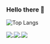 ### Hello there 👋
![Top Langs](https://github-readme-stats.vercel.app/api/top-langs/?username=pal-akash&layout=compact)  


<a href="https://github.com/anuraghazra/github-readme-stats">
  <img align="center" src="https://github-readme-stats.vercel.app/api/pin/?username=pal-akash&repo=ReadTrackr" />
</a>
<a href="https://github.com/anuraghazra/convoychat">
  <img align="center" src="https://github-readme-stats.vercel.app/api/pin/?username=pal-akash&repo=Git-Inbox" />
  <img align="center" src="https://github-readme-stats.vercel.app/api/pin/?username=pal-akash&repo=IPL_Dashboard" />
</a>  
<!-- <a href="https://github.com/anuraghazra/convoychat">
  <img align="center" src="https://github-readme-stats.vercel.app/api/pin/?username=pal-akash&repo=IPL_Dashboard" />
</a> -->

<!--
**pal-akash/pal-akash** is a ✨ _special_ ✨ repository because its `README.md` (this file) appears on your GitHub profile.

Here are some ideas to get you started:

- 🔭 I’m currently working on ...
- 🌱 I’m currently learning ...
- 👯 I’m looking to collaborate on ...
- 🤔 I’m looking for help with ...
- 💬 Ask me about ...
- 📫 How to reach me: ...
- 😄 Pronouns: ...
- ⚡ Fun fact: ...
-->
